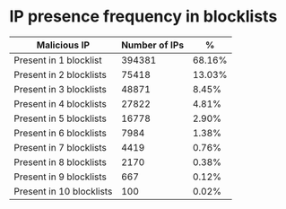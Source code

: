 # IP presence frequency in blocklists
| Malicious IP | Number of IPs | % |
|----|----|----|
| Present in 1 blocklist | 394381 | 68.16% |
| Present in 2 blocklists | 75418 | 13.03% |
| Present in 3 blocklists | 48871 | 8.45% |
| Present in 4 blocklists | 27822 | 4.81% |
| Present in 5 blocklists | 16778 | 2.90% |
| Present in 6 blocklists | 7984 | 1.38% |
| Present in 7 blocklists | 4419 | 0.76% |
| Present in 8 blocklists | 2170 | 0.38% |
| Present in 9 blocklists | 667 | 0.12% |
| Present in 10 blocklists | 100 | 0.02% |

